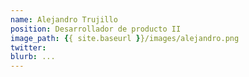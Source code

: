 ```yaml
---
name: Alejandro Trujillo
position: Desarrollador de producto II
image_path: {{ site.baseurl }}/images/alejandro.png
twitter:
blurb: ...
---
```

